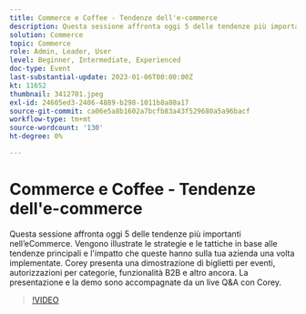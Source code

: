 ```yaml
---
title: Commerce e Coffee - Tendenze dell'e-commerce
description: Questa sessione affronta oggi 5 delle tendenze più importanti nell’eCommerce. Vengono illustrate le strategie e le tattiche in base alle tendenze principali e l'impatto che queste hanno sulla tua azienda una volta implementate. Corey presenta una dimostrazione di biglietti per eventi, autorizzazioni per categorie, funzionalità B2B e altro ancora. La presentazione e la demo sono accompagnate da un live Q&A con Corey.
solution: Commerce
topic: Commerce
role: Admin, Leader, User
level: Beginner, Intermediate, Experienced
doc-type: Event
last-substantial-update: 2023-01-06T00:00:00Z
kt: 11652
thumbnail: 3412701.jpeg
exl-id: 24605ed3-2406-4889-b298-1011b8a80a17
source-git-commit: ca06e5a8b1602a7bcfb83a43f529680a5a96bacf
workflow-type: tm+mt
source-wordcount: '130'
ht-degree: 0%

---
```


# Commerce e Coffee - Tendenze dell&#39;e-commerce

Questa sessione affronta oggi 5 delle tendenze più importanti nell’eCommerce. Vengono illustrate le strategie e le tattiche in base alle tendenze principali e l&#39;impatto che queste hanno sulla tua azienda una volta implementate. Corey presenta una dimostrazione di biglietti per eventi, autorizzazioni per categorie, funzionalità B2B e altro ancora. La presentazione e la demo sono accompagnate da un live Q&amp;A con Corey.

>[!VIDEO](https://video.tv.adobe.com/v/3412701/?quality=12&learn=on)
